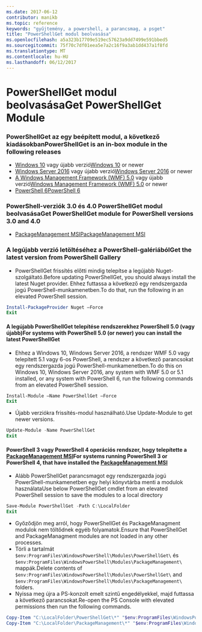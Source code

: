 ```yaml
---
ms.date: 2017-06-12
contributor: manikb
ms.topic: reference
keywords: "gyűjtemény, a powershell, a parancsmag, a psget"
title: "PowerShellGet modul beolvasása"
ms.openlocfilehash: a5a323b17709e519ec57623a9dd7499e591bbed5
ms.sourcegitcommit: 75f70c7df01eea5e7a2c16f9a3ab1dd437a1f8fd
ms.translationtype: MT
ms.contentlocale: hu-HU
ms.lasthandoff: 06/12/2017
---
```

<a name="get-powershellget-module"></a><span data-ttu-id="5c81b-103">PowerShellGet modul beolvasása</span><span class="sxs-lookup"><span data-stu-id="5c81b-103">Get PowerShellGet Module</span></span>
========================

### <a name="powershellget-is-an-in-box-module-in-the-following-releases"></a><span data-ttu-id="5c81b-104">PowerShellGet az egy beépített modul, a következő kiadásokban</span><span class="sxs-lookup"><span data-stu-id="5c81b-104">PowerShellGet is an in-box module in the following releases</span></span>
- <span data-ttu-id="5c81b-105">[Windows 10](https://www.microsoft.com/en-us/windows/get-windows-10) vagy újabb verzió</span><span class="sxs-lookup"><span data-stu-id="5c81b-105">[Windows 10](https://www.microsoft.com/en-us/windows/get-windows-10) or newer</span></span>
- <span data-ttu-id="5c81b-106">[Windows Server 2016](https://technet.microsoft.com/en-us/windows-server-docs/get-started/windows-server-2016) vagy újabb verzió</span><span class="sxs-lookup"><span data-stu-id="5c81b-106">[Windows Server 2016](https://technet.microsoft.com/en-us/windows-server-docs/get-started/windows-server-2016) or newer</span></span>
- <span data-ttu-id="5c81b-107">[A Windows Management Framework (WMF) 5.0](https://www.microsoft.com/en-us/download/details.aspx?id=50395) vagy újabb verzió</span><span class="sxs-lookup"><span data-stu-id="5c81b-107">[Windows Management Framework (WMF) 5.0](https://www.microsoft.com/en-us/download/details.aspx?id=50395) or newer</span></span>
- [<span data-ttu-id="5c81b-108">PowerShell 6</span><span class="sxs-lookup"><span data-stu-id="5c81b-108">PowerShell 6</span></span>](https://github.com/PowerShell/PowerShell/releases)

### <a name="get-powershellget-module-for-powershell-versions-30-and-40"></a><span data-ttu-id="5c81b-109">PowerShell-verziók 3.0 és 4.0 PowerShellGet modul beolvasása</span><span class="sxs-lookup"><span data-stu-id="5c81b-109">Get PowerShellGet module for PowerShell versions 3.0 and 4.0</span></span>
- [<span data-ttu-id="5c81b-110">PackageManagement MSI</span><span class="sxs-lookup"><span data-stu-id="5c81b-110">PackageManagement MSI</span></span>](http://go.microsoft.com/fwlink/?LinkID=746217&clcid=0x409) 

### <a name="get-the-latest-version-from-powershell-gallery"></a><span data-ttu-id="5c81b-111">A legújabb verzió letöltéséhez a PowerShell-galériából</span><span class="sxs-lookup"><span data-stu-id="5c81b-111">Get the latest version from PowerShell Gallery</span></span>

- <span data-ttu-id="5c81b-112">PowerShellGet frissítés előtti mindig telepítse a legújabb Nuget-szolgáltató.</span><span class="sxs-lookup"><span data-stu-id="5c81b-112">Before updating PowerShellGet, you should always install the latest Nuget provider.</span></span> <span data-ttu-id="5c81b-113">Ehhez futtassa a következő egy rendszergazda jogú PowerShell-munkamenetben.</span><span class="sxs-lookup"><span data-stu-id="5c81b-113">To do that, run the following in an elevated PowerShell session.</span></span>
```powershell
Install-PackageProvider Nuget –Force
Exit
```

#### <a name="for-systems-with-powershell-50-or-newer-you-can-install-the-latest-powershellget"></a><span data-ttu-id="5c81b-114">A legújabb PowerShellGet telepítése rendszerekhez PowerShell 5.0 (vagy újabb)</span><span class="sxs-lookup"><span data-stu-id="5c81b-114">For systems with PowerShell 5.0 (or newer) you can install the latest PowerShellGet</span></span> 
- <span data-ttu-id="5c81b-115">Ehhez a Windows 10, Windows Server 2016, a rendszer WMF 5.0 vagy telepített 5.1 vagy 6-os PowerShell, a rendszer a következő parancsokat egy rendszergazda jogú PowerShell-munkamenetben.</span><span class="sxs-lookup"><span data-stu-id="5c81b-115">To do this on Windows 10, Windows Server 2016, any system with WMF 5.0 or 5.1 installed, or any system with PowerShell 6, run the following commands from an elevated PowerShell session.</span></span>
```powershell
Install-Module –Name PowerShellGet –Force
Exit
```

- <span data-ttu-id="5c81b-116">Újabb verziókra frissítés-modul használható.</span><span class="sxs-lookup"><span data-stu-id="5c81b-116">Use Update-Module to get newer versions.</span></span>
```powershell
Update-Module -Name PowerShellGet
Exit
```

#### <a name="for-systems-running-powershell-3-or-powershell-4-that-have-installed-the-packagemanagement-msihttpgomicrosoftcomfwlinklinkid746217clcid0x409"></a><span data-ttu-id="5c81b-117">PowerShell 3 vagy PowerShell 4 operációs rendszer, hogy telepítette a [PackageManagement MSI](http://go.microsoft.com/fwlink/?LinkID=746217&clcid=0x409)</span><span class="sxs-lookup"><span data-stu-id="5c81b-117">For systems running PowerShell 3 or PowerShell 4, that have installed the [PackageManagement MSI](http://go.microsoft.com/fwlink/?LinkID=746217&clcid=0x409)</span></span>

- <span data-ttu-id="5c81b-118">Alább PowerShellGet parancsmagot egy rendszergazda jogú PowerShell-munkamenetben egy helyi könyvtárba menti a modulok használata</span><span class="sxs-lookup"><span data-stu-id="5c81b-118">Use below PowerShellGet cmdlet from an elevated PowerShell session to save the modules to a local directory</span></span>

```powershell
Save-Module PowerShellGet -Path C:\LocalFolder
Exit
```

- <span data-ttu-id="5c81b-119">Győződjön meg arról, hogy PowerShellGet és PackageManagment modulok nem töltődnek egyéb folyamatok.</span><span class="sxs-lookup"><span data-stu-id="5c81b-119">Ensure that PowerShellGet and PackageManagment modules are not loaded in any other processes.</span></span>
- <span data-ttu-id="5c81b-120">Törli a tartalmát `$env:ProgramFiles\WindowsPowerShell\Modules\PowerShellGet\` és `$env:ProgramFiles\WindowsPowerShell\Modules\PackageManagement\` mappák.</span><span class="sxs-lookup"><span data-stu-id="5c81b-120">Delete contents of `$env:ProgramFiles\WindowsPowerShell\Modules\PowerShellGet\` and  `$env:ProgramFiles\WindowsPowerShell\Modules\PackageManagement\` folders.</span></span>
- <span data-ttu-id="5c81b-121">Nyissa meg újra a PS-konzolt emelt szintű engedélyekkel, majd futtassa a következő parancsokat.</span><span class="sxs-lookup"><span data-stu-id="5c81b-121">Re-open the PS Console with elevated permissions then run the following commands.</span></span>

```powershell
Copy-Item "C:\LocalFolder\PowerShellGet\*" "$env:ProgramFiles\WindowsPowerShell\Modules\PowerShellGet\" -Recurse -Force
Copy-Item "C:\LocalFolder\PackageManagement\*" "$env:ProgramFiles\WindowsPowerShell\Modules\PackageManagement\" -Recurse -Force